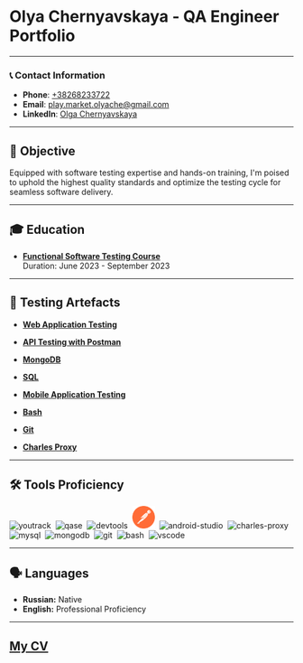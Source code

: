 # Olya Chernyavskaya - QA Engineer Portfolio

---

### 📞 Contact Information
- **Phone**: [+38268233722](tel:+38268233722)
- **Email**: [play.market.olyache@gmail.com](mailto:play.market.olyache@gmail.com)
- **LinkedIn**: [Olga Chernyavskaya](https://www.linkedin.com/in/olga-chernyavskaya-3a5bb0269)

---

## 🎯 Objective
Equipped with software testing expertise and hands-on training, I'm poised to uphold the highest quality standards and optimize the testing cycle for seamless software delivery.

---

## 🎓 Education
- [**Functional Software Testing Course**](https://v2.coreapp.ai/certificate/pdf/64fdb609c62256cf8b2d81f0)  
  Duration: June 2023 - September 2023  

---

## 🧪️ Testing Artefacts 

- [**Web Application Testing**](https://github.com/OlyaChernyavskaya/web-testing.git)  

- [**API Testing with Postman**](https://github.com/OlyaChernyavskaya/api-testing.git)  
   
- [**MongoDB**](https://github.com/OlyaChernyavskaya/mongodb.git)  
 
- [**SQL**](https://github.com/OlyaChernyavskaya/sql.git)    
     
- [**Mobile Application Testing**](https://github.com/OlyaChernyavskaya/mobile-testing.git)  
 
- [**Bash**](https://github.com/OlyaChernyavskaya/bash.git) 
  
- [**Git**](https://github.com/OlyaChernyavskaya/git.git)

- [**Charles Proxy**](https://github.com/OlyaChernyavskaya/charlesproxy.git)

---

## 🛠 Tools Proficiency

<div>
  <img src="https://upload.wikimedia.org/wikipedia/commons/thumb/8/8d/YouTrack_Icon.svg/1024px-YouTrack_Icon.svg.png?20200803082248" title="youtrack" alt="youtrack" width="40" height="40"/>&nbsp
  <img src="https://luna1.co/eb0187.png" title="qase" alt="qase" width="40" height="40"/>&nbsp
  <img src="https://d33wubrfki0l68.cloudfront.net/38b5c953a4667366685d55db55d057c86db1fc54/a0fdc/static/acae6b24d940347661ca901ea07f47c1/chrome-dev-logo-icon.png" title="devtools" alt="devtools" width="40" height="40"/>&nbsp
  <img src="https://raw.githubusercontent.com/OlyaChernyavskaya/OlyaChernyavskaya/98b36141bb2a354665cd415a4be69b0aee4c03be/postman-icon.svg" title="postman" alt="postman" width="40" height="40"/>&nbsp
  <img src="https://cdn.jsdelivr.net/gh/devicons/devicon/icons/androidstudio/androidstudio-original.svg" title="android-studio" alt="android-studio" width="40" height="40"/>&nbsp
  <img src="https://cdn.icon-icons.com/icons2/3053/PNG/512/charles_proxy_macos_bigsur_icon_190302.png" title="charles-proxy" alt="charles-proxy" width="40" height="40"/>&nbsp
  <img src="https://cdn.jsdelivr.net/gh/devicons/devicon/icons/mysql/mysql-original.svg" title="mysql" alt="mysql" width="40" height="40"/>&nbsp
  <img src="https://cdn.jsdelivr.net/gh/devicons/devicon/icons/mongodb/mongodb-original.svg" title="mongodb" alt="mongodb" width="40" height="40"/>&nbsp
  <img src="https://cdn.jsdelivr.net/gh/devicons/devicon/icons/git/git-original.svg" title="git" alt="git" width="40" height="40"/>&nbsp
  <img src="https://upload.wikimedia.org/wikipedia/commons/thumb/4/4b/Bash_Logo_Colored.svg/1024px-Bash_Logo_Colored.svg.png?20180723054350" title="bash" alt="bash" width="40" height="40"/>&nbsp
  <img src="https://cdn.jsdelivr.net/gh/devicons/devicon/icons/vscode/vscode-original.svg" title="vscode" alt="vscode" width="40" height="40"/>&nbsp
</div>

---

## 🗣 Languages
- **Russian:** Native
- **English:** Professional Proficiency

---

## [My CV](https://github.com/OlyaChernyavskaya/My_CV)


